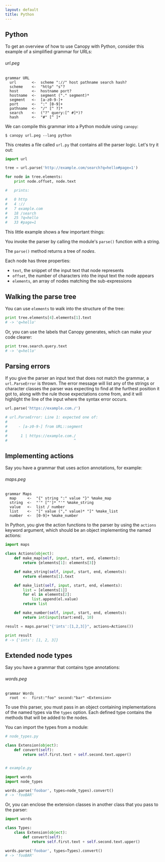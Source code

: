 ```yaml
---
layout: default
title: Python
---
```


## Python

To get an overview of how to use Canopy with Python, consider this example of a
simplified grammar for URLs:

###### url.peg

    grammar URL
      url       <-  scheme "://" host pathname search hash?
      scheme    <-  "http" "s"?
      host      <-  hostname port?
      hostname  <-  segment ("." segment)*
      segment   <-  [a-z0-9-]+
      port      <-  ":" [0-9]+
      pathname  <-  "/" [^ ?]*
      search    <-  ("?" query:[^ #]*)?
      hash      <-  "#" [^ ]*

We can compile this grammar into a Python module using `canopy`:

    $ canopy url.peg --lang python

This creates a file called `url.py` that contains all the parser logic. Let's
try it out:

```py
import url

tree = url.parse('http://example.com/search?q=hello#page=1')

for node in tree.elements:
    print node.offset, node.text

#   prints:

#   0 http
#   4 ://
#   7 example.com
#   18 /search
#   25 ?q=hello
#   33 #page=1
```

This little example shows a few important things:

You invoke the parser by calling the module's `parse()` function with a string.

The `parse()` method returns a tree of *nodes*.

Each node has three properties:

* `text`, the snippet of the input text that node represents
* `offset`, the number of characters into the input text the node appears
* `elements`, an array of nodes matching the sub-expressions

## Walking the parse tree

You can use `elements` to walk into the structure of the tree:

```py
print tree.elements[4].elements[1].text
# -> 'q=hello'
```

Or, you can use the labels that Canopy generates, which can make your code
clearer:

```py
print tree.search.query.text
# -> 'q=hello'
```

## Parsing errors

If you give the parser an input text that does not match the grammar, a
`url.ParseError` is thrown. The error message will list any of the strings or
character classes the parser was expecting to find at the furthest position it
got to, along with the rule those expectations come from, and it will highlight
the line of the input where the syntax error occurs.

```py
url.parse('https://example.com./')

# url.ParseError: Line 1: expected one of:
#
#     - [a-z0-9-] from URL::segment
#
#      1 | https://example.com./
#                              ^
```

## Implementing actions

Say you have a grammar that uses action annotations, for example:

###### maps.peg

    grammar Maps
      map     <-  "{" string ":" value "}" %make_map
      string  <-  "'" [^']* "'" %make_string
      value   <-  list / number
      list    <-  "[" value ("," value)* "]" %make_list
      number  <-  [0-9]+ %make_number

In Python, you give the action functions to the parser by using the `actions`
keyword argument, which should be an object implementing the named actions:

```py
import maps

class Actions(object):
    def make_map(self, input, start, end, elements):
        return {elements[1]: elements[3]}

    def make_string(self, input, start, end, elements):
        return elements[1].text

    def make_list(self, input, start, end, elements):
        list = [elements[1]]
        for el in elements[2]:
            list.append(el.value)
        return list

    def make_number(self, input, start, end, elements):
        return int(input[start:end], 10)

result = maps.parse("{'ints':[1,2,3]}", actions=Actions())

print result
# -> {'ints': [1, 2, 3]}
```

## Extended node types

Say you have a grammar that contains type annotations:

###### words.peg

    grammar Words
      root  <-  first:"foo" second:"bar" <Extension>

To use this parser, you must pass in an object containing implementations of the
named types via the `types` option. Each defined type contains the methods that
will be added to the nodes.

You can import the types from a module:

```py
# node_types.py

class Extension(object):
    def convert(self):
        return self.first.text + self.second.text.upper()


# example.py

import words
import node_types

words.parse('foobar', types=node_types).convert()
# -> 'fooBAR'
```

Or, you can enclose the extension classes in another class that you pass to the
parser:

```py
import words

class Types:
    class Extension(object):
        def convert(self):
            return self.first.text + self.second.text.upper()

words.parse('foobar', types=Types).convert()
# -> 'fooBAR'
```
